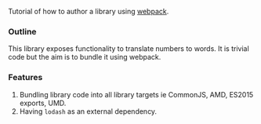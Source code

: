 Tutorial of how to author a library using [webpack](https://github.com/webpack/webpack).

### Outline

This library exposes functionality to translate numbers to words.
It is trivial code but the aim is to bundle it using webpack.

### Features

1. Bundling library code into all library targets ie CommonJS, AMD, ES2015 exports, UMD.
2. Having `lodash` as an external dependency. 
